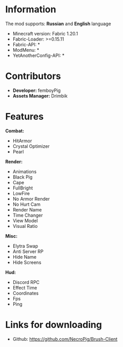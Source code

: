 # Information
The mod supports: **Russian** and **English** language 
- Minecraft version: Fabric 1.20.1
- Fabric-Loader: >=0.15.11
- Fabric-API: *
- ModMenu: *
- YetAnotherConfig-API: *
# Contributors
- **Developer:** femboyPig
- **Assets Manager:** Drimbik
# Features
**Combat:**
  - HitArmor
  - Crystal Optimizer
  - Pearl

**Render:**
  - Animations
  - Black Pig
  - Cape
  - FullBright
  - LowFire
  - No Armor Render
  - No Hurt Cam
  - Render Name
  - Time Changer
  - View Model
  - Visual Ratio

**Misc:**
  - Elytra Swap
  - Anti Server RP
  - Hide Name
  - Hide Screens

**Hud:**
  - Discord RPC
  - Effect Time
  - Coordinates
  - Fps
  - Ping
# Links for downloading
- Github: https://github.com/NecroPig/Brush-Client
